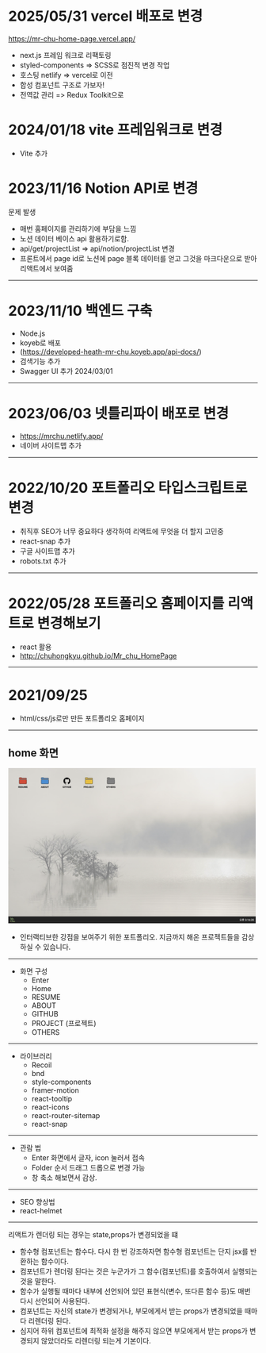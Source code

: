 # 2025/05/31 vercel 배포로 변경

https://mr-chu-home-page.vercel.app/

- next.js 프레임 워크로 리팩토링
- styled-components => SCSS로 점진적 변경 작업
- 호스팅 netlify => vercel로 이전
- 합성 컴포넌트 구조로 가보자!
- 전역값 관리 => Redux Toolkit으로 


# 2024/01/18 vite 프레임워크로 변경
- Vite 추가

# 2023/11/16 Notion API로 변경

문제 발생 
- 매번 홈페이지를 관리하기에 부담을 느낌
- 노션 데이터 베이스 api 활용하기로함.
- api/get/projectList => api/notion/projectList 변경
- 프론트에서 page id로 노션에 page 블록 데이터를 얻고 그것을 마크다운으로 받아 리액트에서 보여줌

----

# 2023/11/10 백엔드 구축

- Node.js
- koyeb로 배포
- (https://developed-heath-mr-chu.koyeb.app/api-docs/)
- 검색기능 추가
- Swagger UI 추가 2024/03/01

---


# 2023/06/03 넷틀리파이 배포로 변경

- https://mrchu.netlify.app/
- 네이버 사이트맵 추가

---

# 2022/10/20 포트폴리오 타입스크립트로 변경

- 취직후 SEO가 너무 중요하다 생각하여 리액트에 무엇을 더 할지 고민중
- react-snap 추가
- 구글 사이트맵 추가
- robots.txt 추가

---

# 2022/05/28 포트폴리오 홈페이지를 리액트로 변경해보기

- react 활용
- http://chuhongkyu.github.io/Mr_chu_HomePage

---

# 2021/09/25

- html/css/js로만 만든 포트폴리오 홈페이지

---

## home 화면

<img style="width: 500px; height: auto;" src="https://github.com/chuhongkyu/Mr_chu_HomePage/blob/main/public/assets/home.png?raw=true" alt="페이지"/>

- 인터랙티브한 강점을 보여주기 위한 포트폴리오.
  지금까지 해온 프로젝트들을 감상하실 수 있습니다.

---

- 화면 구성
  - Enter
  - Home
   - RESUME
   - ABOUT
   - GITHUB
   - PROJECT (프로젝트)
   - OTHERS

---

- 라이브러리
  - Recoil
  - bnd
  - style-components
  - framer-motion
  - react-tooltip
  - react-icons
  - react-router-sitemap
  - react-snap

---

- 관람 법
  - Enter 화면에서 글자, icon 눌러서 접속
  - Folder 순서 드래그 드롭으로 변경 가능
  - 창 축소 해보면서 감상.

---

- SEO 향상법
- react-helmet

---

리액트가 렌더링 되는 경우는 state,props가 변경되었을 떄

- 함수형 컴포넌트는 함수다. 다시 한 번 강조하자면 함수형 컴포넌트는 단지 jsx를 반환하는 함수이다.
- 컴포넌트가 렌더링 된다는 것은 누군가가 그 함수(컴포넌트)를 호출하여서 실행되는 것을 말한다.
- 함수가 실행될 때마다 내부에 선언되어 있던 표현식(변수, 또다른 함수 등)도 매번 다시 선언되어 사용된다.
- 컴포넌트는 자신의 state가 변경되거나, 부모에게서 받는 props가 변경되었을 때마다 리렌더링 된다.
- 심지어 하위 컴포넌트에 최적화 설정을 해주지 않으면 부모에게서 받는 props가 변경되지 않았더라도 리렌더링 되는게 기본이다.
